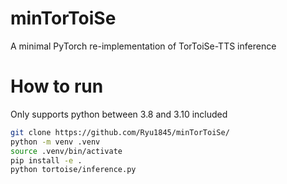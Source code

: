# minTorToiSe
A minimal PyTorch re-implementation of TorToiSe-TTS inference

# How to run
Only supports python between 3.8 and 3.10 included
```bash
git clone https://github.com/Ryu1845/minTorToiSe/
python -m venv .venv
source .venv/bin/activate
pip install -e .
python tortoise/inference.py
```
